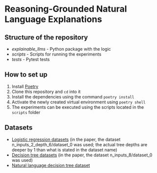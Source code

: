 # Reasoning-Grounded Natural Language Explanations

## Structure of the repository

* *explainable_llms* - Python package with the logic
* *scripts* - Scripts for running the experiments
* *tests* - Pytest tests

## How to set up

1. Install [Poetry](https://python-poetry.org/)
2. Clone this repository and `cd` into it
3. Install the dependencies using the command `poetry install`
4. Activate the newly created virtual environment using `poetry shell`
5. The experiments can be executed using the scripts located in the `scripts` folder

## Datasets

* [Logistic regression datasets](https://drive.google.com/file/d/1reU1v5DQGVMhFS8Or1RW87rdTwrGr6jK/view?usp=sharing) (in the paper, the dataset n_inputs_2_depth_6/dataset_0 was used; the actual tree depths are deeper by 1 than what is stated in the dataset name)
* [Decision tree datasets](https://drive.google.com/file/d/16qJHCcmJJMQXNky059h__Hxmz8vogKWr/view?usp=sharing) (in the paper, the dataset n_inputs_8/dataset_0 was used)
* [Natural language decision tree dataset](https://drive.google.com/file/d/1teOGNq8_wfcC0FhDtnQ0sZC7HkAWrqb8/view?usp=sharing)
